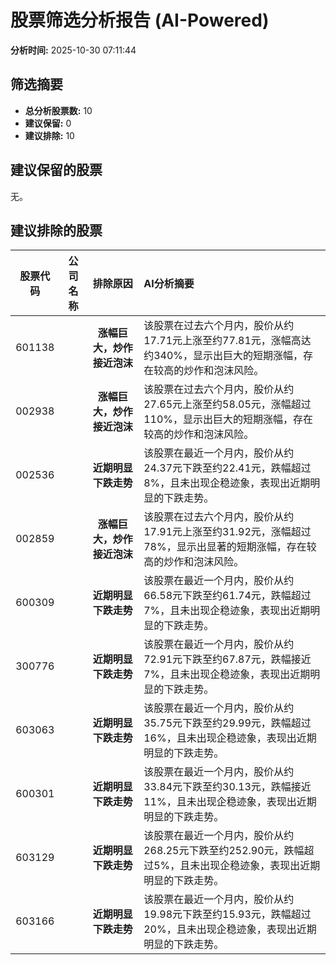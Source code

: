 # 股票筛选分析报告 (AI-Powered)

**分析时间:** 2025-10-30 07:11:44

## 筛选摘要

- **总分析股票数:** 10
- **建议保留:** 0
- **建议排除:** 10

## 建议保留的股票

无。


## 建议排除的股票

| 股票代码 | 公司名称 | 排除原因 | AI分析摘要 |
|:---:|:---:|:---:|:---|
| 601138 |  | **涨幅巨大，炒作接近泡沫** | 该股票在过去六个月内，股价从约17.71元上涨至约77.81元，涨幅高达约340%，显示出巨大的短期涨幅，存在较高的炒作和泡沫风险。 |
| 002938 |  | **涨幅巨大，炒作接近泡沫** | 该股票在过去六个月内，股价从约27.65元上涨至约58.05元，涨幅超过110%，显示出巨大的短期涨幅，存在较高的炒作和泡沫风险。 |
| 002536 |  | **近期明显下跌走势** | 该股票在最近一个月内，股价从约24.37元下跌至约22.41元，跌幅超过8%，且未出现企稳迹象，表现出近期明显的下跌走势。 |
| 002859 |  | **涨幅巨大，炒作接近泡沫** | 该股票在过去六个月内，股价从约17.91元上涨至约31.92元，涨幅超过78%，显示出显著的短期涨幅，存在较高的炒作和泡沫风险。 |
| 600309 |  | **近期明显下跌走势** | 该股票在最近一个月内，股价从约66.58元下跌至约61.74元，跌幅超过7%，且未出现企稳迹象，表现出近期明显的下跌走势。 |
| 300776 |  | **近期明显下跌走势** | 该股票在最近一个月内，股价从约72.91元下跌至约67.87元，跌幅接近7%，且未出现企稳迹象，表现出近期明显的下跌走势。 |
| 603063 |  | **近期明显下跌走势** | 该股票在最近一个月内，股价从约35.75元下跌至约29.99元，跌幅超过16%，且未出现企稳迹象，表现出近期明显的下跌走势。 |
| 600301 |  | **近期明显下跌走势** | 该股票在最近一个月内，股价从约33.84元下跌至约30.13元，跌幅接近11%，且未出现企稳迹象，表现出近期明显的下跌走势。 |
| 603129 |  | **近期明显下跌走势** | 该股票在最近一个月内，股价从约268.25元下跌至约252.90元，跌幅超过5%，且未出现企稳迹象，表现出近期明显的下跌走势。 |
| 603166 |  | **近期明显下跌走势** | 该股票在最近一个月内，股价从约19.98元下跌至约15.93元，跌幅超过20%，且未出现企稳迹象，表现出近期明显的下跌走势。 |

